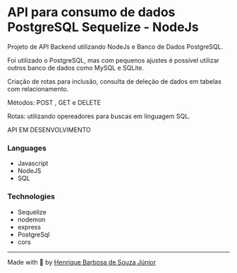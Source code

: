 # API para consumo de dados PostgreSQL Sequelize - NodeJs

Projeto de API Backend utilizando NodeJs e Banco de Dados PostgreSQL.

 
 
  Foi utilizado o PostgreSQL, mas com pequenos ajustes é possível utilizar outros banco de dados como MySQL e SQLite.

  Criação de rotas para inclusão, consulta de deleção de dados em tabelas com relacionamento.

  Métodos: POST , GET e DELETE

  Rotas: utilizando opereadores para buscas em linguagem SQL.
 
  API EM DESENVOLVIMENTO

  
  ### Languages

 * Javascript
 * NodeJS
 * SQL

  ### Technologies
 * Sequelize
 * nodemon
 * express
 * PostgreSql
 * cors

  ---
 Made with 💙 by [Henrique Barbosa de Souza Júnior](https://github.com/HenriqueBarbosaSJr)